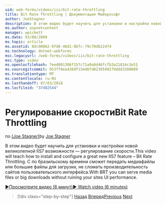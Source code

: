 ```yaml
---
uid: web-forms/videos/iis/bit-rate-throttling
title: Bit Rate Throttling | Документация Майкрософт
author: JoeStagner
description: В этом видео будет научить для установки и настройки новой великолепной IIS7 возможности — регулирование скорости. С помощью по бразильскому времени можно использовать файлы мультимедиа, withou большие файлы для загрузки...
ms.author: aspnetcontent
manager: wpickett
ms.date: 03/09/2009
ms.topic: article
ms.assetid: 8dc90862-97d6-48d1-8bfc-79c70d622474
ms.technology: dotnet-webforms
msc.legacyurl: /web-forms/videos/iis/bit-rate-throttling
msc.type: video
ms.openlocfilehash: 7eed091306f157c71a9a8d46fcfb3a21814c3e51
ms.sourcegitcommit: 953ff9ea4369f154d6fd0239599279ddd3280009
ms.translationtype: MT
ms.contentlocale: ru-RU
ms.lasthandoff: 07/03/2018
ms.locfileid: "37402544"
---
```

<a name="bit-rate-throttling"></a><span data-ttu-id="ae51f-104">Регулирование скорости</span><span class="sxs-lookup"><span data-stu-id="ae51f-104">Bit Rate Throttling</span></span>
====================
<span data-ttu-id="ae51f-105">по [(Joe Stagner)](https://github.com/JoeStagner)</span><span class="sxs-lookup"><span data-stu-id="ae51f-105">by [Joe Stagner](https://github.com/JoeStagner)</span></span>

<span data-ttu-id="ae51f-106">В этом видео будет научить для установки и настройки новой великолепной IIS7 возможности — регулирование скорости.</span><span class="sxs-lookup"><span data-stu-id="ae51f-106">This video will teach how to install and configure a great new IIS7 feature – Bit Rate Throttling.</span></span> <span data-ttu-id="ae51f-107">С по бразильскому времени сможет передать медиафайлы или большие файлы для загрузки, не сломать производительность сайтов пользовательского интерфейса.</span><span class="sxs-lookup"><span data-stu-id="ae51f-107">With BRT you can serve media files or big downloads without ruining your sites UI performance.</span></span>

[<span data-ttu-id="ae51f-108">&#9654;Просмотрите видео (6 минут)</span><span class="sxs-lookup"><span data-stu-id="ae51f-108">&#9654; Watch video (6 minutes)</span></span>](https://channel9.msdn.com/Blogs/ASP-NET-Site-Videos/bit-rate-throttling)

> [!div class="step-by-step"]
> <span data-ttu-id="ae51f-109">[Назад](installing-ftp7.md)
> [Вперед](iis7-playlists.md)</span><span class="sxs-lookup"><span data-stu-id="ae51f-109">[Previous](installing-ftp7.md)
[Next](iis7-playlists.md)</span></span>
